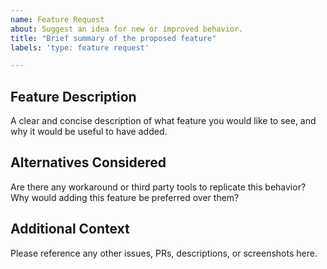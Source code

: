 ```yaml
---
name: Feature Request
about: Suggest an idea for new or improved behavior.
title: "Brief summary of the proposed feature"
labels: 'type: feature request'

---
```


<!--

Thanks for stopping by to let us know something could be better!

**PLEASE READ**: If you have a support contract with Google, please create an
issue in the [support console](https://cloud.google.com/support/) instead of
filing on GitHub. This will ensure a timely response.

Please run down the following list and make sure you've tried the usual "quick fixes":

  - Search the issues already opened: https://github.com/GoogleCloudPlatform/alloydb-go-connector/issues
  - Check for answers on StackOverflow: https://stackoverflow.com/questions/tagged/google-alloydb

If you are still having issues, please include as much information as possible:

-->
## Feature Description
A clear and concise description of what feature you would like to see, and why
it would be useful to have added.

## Alternatives Considered
Are there any workaround or third party tools to replicate this behavior? Why
would adding this feature be preferred over them?

## Additional Context
Please reference any other issues, PRs, descriptions, or screenshots here.
